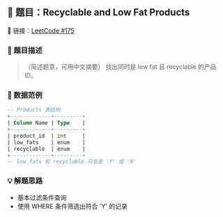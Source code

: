 ## 🧠 题目：Recyclable and Low Fat Products
🔗 链接：[LeetCode #175](https://leetcode.com/problems/recyclable-and-low-fat-products?envType=study-plan-v2&envId=top-sql-50)

### 🧩 题目描述
> （简述题意，可用中文摘要）
找出同时是 low fat 且 recyclable 的产品 ID。

### 🧪 数据范例
```sql
-- Products 表结构
+-------------+---------+
| Column Name | Type    |
+-------------+---------+
| product_id  | int     |
| low_fats    | enum    |
| recyclable  | enum    |
+-------------+---------+
-- low_fats 和 recyclable 只会是 'Y' 或 'N'
```

### 💡 解题思路
- 基本过滤条件查询
- 使用 WHERE 条件筛选出符合 'Y' 的记录


